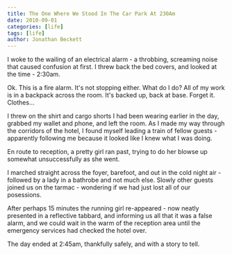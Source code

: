 ```yaml
---
title: The One Where We Stood In The Car Park At 230Am
date: 2010-09-01
categories: [life]
tags: [life]
author: Jonathan Beckett
---
```


I woke to the wailing of an electrical alarm - a throbbing, screaming noise that caused confusion at first. I threw back the bed covers, and looked at the time - 2:30am.

Ok. This is a fire alarm. It's not stopping either. What do I do? All of my work is in a backpack across the room. It's backed up, back at base. Forget it. Clothes...

I threw on the shirt and cargo shorts I had been wearing earlier in the day, grabbed my wallet and phone, and left the room. As I made my way through the corridors of the hotel, I found myself leading a train of fellow guests - apparently following me because it looked like I knew what I was doing.

En route to reception, a pretty girl ran past, trying to do her blowse up somewhat unsuccessfully as she went.

I marched straight across the foyer, barefoot, and out in the cold night air - followed by a lady in a bathrobe and not much else. Slowly other guests joined us on the tarmac - wondering if we had just lost all of our posessions.

After perhaps 15 minutes the running girl re-appeared - now neatly presented in a reflective tabbard, and informing us all that it was a false alarm, and we could wait in the warm of the reception area until the emergency services had checked the hotel over.

The day ended at 2:45am, thankfully safely, and with a story to tell.